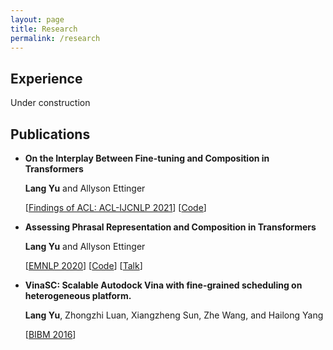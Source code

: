 ```yaml
---
layout: page
title: Research
permalink: /research
---
```


## Experience

Under construction

## Publications 

- **On the Interplay Between Fine-tuning and Composition in Transformers**
    
   **Lang Yu** and Allyson Ettinger

   [[Findings of ACL: ACL-IJCNLP 2021](https://arxiv.org/pdf/2105.14668.pdf)] [[Code](https://github.com/yulang/fine-tuning-and-composition-in-transformers)]

- **Assessing Phrasal Representation and Composition in Transformers**
    
   **Lang Yu** and Allyson Ettinger

   [[EMNLP 2020](https://www.aclweb.org/anthology/2020.emnlp-main.397.pdf)] [[Code](https://github.com/yulang/phrasal-composition-in-transformers)] [[Talk](https://slideslive.com/38939299/assessing-phrasal-representation-and-composition-in-transformers)]


- **VinaSC: Scalable Autodock Vina with fine-grained scheduling on heterogeneous platform.**

   **Lang Yu**, Zhongzhi Luan, Xiangzheng Sun, Zhe Wang, and Hailong Yang

   [[BIBM 2016](https://ieeexplore.ieee.org/document/7822624)]